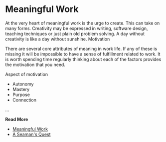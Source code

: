 # Meaningful Work

At the very heart of meaningful work is the urge to create. This can take on many forms. Creativity may be expressed in writing, software design, teaching techniques or just plain old problem solving. A day without creativity is like a day without sunshine.
Motivation

There are several core attributes of meaning in work life. If any of these is missing it will be impossible to have a sense of fulfillment related to work. It is worth spending time regularly thinking about each of the factors provides the motivation that you need.

Aspect of motivation

* Autonomy
*    Mastery
*    Purpose
*    Connection

...

**Read More**

* [Meaningful Work](https://seamansguide.com/book/quest/Work.md)
* [A Seaman's Quest](https://seamansguide.com/book/quest)

